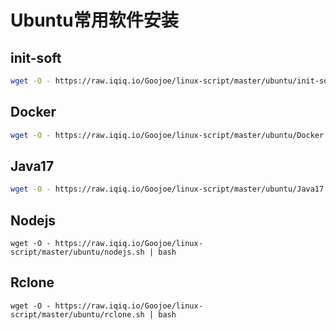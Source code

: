 # Ubuntu常用软件安装

## init-soft

```bash
wget -O - https://raw.iqiq.io/Goojoe/linux-script/master/ubuntu/init-soft.sh | bash
```

## Docker

```bash
wget -O - https://raw.iqiq.io/Goojoe/linux-script/master/ubuntu/Docker.sh | bash
```

## Java17

```bash
wget -O - https://raw.iqiq.io/Goojoe/linux-script/master/ubuntu/Java17.sh | bash
```

## Nodejs

```
wget -O - https://raw.iqiq.io/Goojoe/linux-script/master/ubuntu/nodejs.sh | bash
```

## Rclone

```
wget -O - https://raw.iqiq.io/Goojoe/linux-script/master/ubuntu/rclone.sh | bash
```

